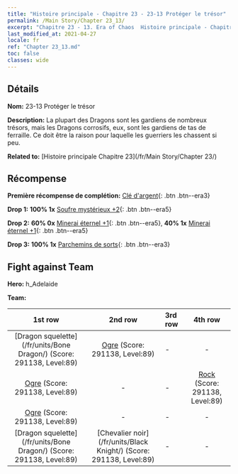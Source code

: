 ```yaml
---
title: "Histoire principale - Chapitre 23 - 23-13 Protéger le trésor"
permalink: /Main Story/Chapter 23_13/
excerpt: "Chapitre 23 - 13. Era of Chaos  Histoire principale - Chapitre 23_13. 23-13 Protéger le trésor"
last_modified_at: 2021-04-27
locale: fr
ref: "Chapter 23_13.md"
toc: false
classes: wide
---
```


## Détails

 **Nom:** 23-13 Protéger le trésor

 **Description:** La plupart des Dragons sont les gardiens de nombreux trésors, mais les Dragons corrosifs, eux, sont les gardiens de tas de ferraille. Ce doit être la raison pour laquelle les guerriers les chassent si peu.

 **Related to:** [Histoire principale Chapitre 23](/fr/Main Story/Chapter 23/)

## Récompense

 **Première récompense de complétion:** [Clé d'argent](/ItemsFR/con_693/){: .btn .btn--era3}

 **Drop 1:** **100% 1x** [Soufre mystérieux +2](/ItemsFR/mat_78/){: .btn .btn--era5}

 **Drop 2:** **60% 0x** [Minerai éternel +1](/ItemsFR/mat_68/){: .btn .btn--era5}, **40% 1x** [Minerai éternel +1](/ItemsFR/mat_68/){: .btn .btn--era5}

 **Drop 3:** **100% 1x** [Parchemins de sorts](/ItemsFR/con_694/){: .btn .btn--era3}


## Fight against Team
 **Hero:** h_Adelaide

 **Team:**


  | 1st row | 2nd row | 3rd row | 4th row |
  |:----:|:----:|:----|:----:|
  | [Dragon squelette](/fr/units/Bone Dragon/) (Score: 291138, Level:89)  | [Ogre](/fr/units/Ogre/) (Score: 291138, Level:89)  | - | - |
  | [Ogre](/fr/units/Ogre/) (Score: 291138, Level:89)  | - | - | [Rock](/fr/units/Roc/) (Score: 291138, Level:89)  |
  | [Ogre](/fr/units/Ogre/) (Score: 291138, Level:89)  | - | - | - |
  | [Dragon squelette](/fr/units/Bone Dragon/) (Score: 291138, Level:89)  | [Chevalier noir](/fr/units/Black Knight/) (Score: 291138, Level:89)  | - | - |


